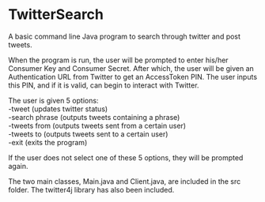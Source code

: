 # TwitterSearch
A basic command line Java program to search through twitter and post tweets.

When the program is run, the user will be prompted to enter his/her Consumer Key and Consumer Secret.
After which, the user will be given an Authentication URL from Twitter to get an AccessToken PIN.
The user inputs this PIN, and if it is valid, can begin to interact with Twitter.

The user is given 5 options:  
  -tweet (updates twitter status)  
  -search phrase (outputs tweets containing a phrase)  
  -tweets from (outputs tweets sent from a certain user)  
  -tweets to (outputs tweets sent to a certain user)  
  -exit (exits the program)  
  
If the user does not select one of these 5 options, they will be prompted again.

The two main classes, Main.java and Client.java, are included in the src folder.
The twitter4j library has also been included.
